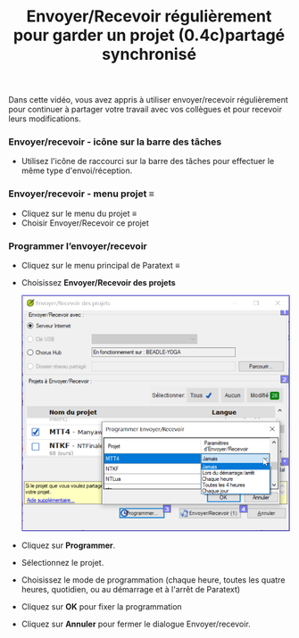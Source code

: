 ﻿---
title: Envoyer/Recevoir régulièrement pour garder un projet  (0.4c)partagé synchronisé
---

Dans cette vidéo, vous avez appris à utiliser envoyer/recevoir régulièrement pour continuer à partager votre travail avec vos collègues et pour recevoir leurs modifications.

### Envoyer/recevoir - icône sur la barre des tâches

-   Utilisez l'icône de raccourci sur la barre des tâches pour effectuer le même type d'envoi/réception.

### Envoyer/recevoir - menu projet ≡

-   Cliquez sur le menu du projet **≡**
-   Choisir Envoyer/Recevoir ce projet

### Programmer l’envoyer/recevoir

-   Cliquez sur le menu principal de Paratext **≡**
-   Choisissez **Envoyer/Recevoir des projets**

    ![](media/d34b164bd48ddcc6886dad79d6ce2f05.png)

-   Cliquez sur **Programmer**.
-   Sélectionnez le projet.
-   Choisissez le mode de programmation (chaque heure, toutes les quatre heures, quotidien, ou au démarrage et à l'arrêt de Paratext)
-   Cliquez sur **OK** pour fixer la programmation
-   Cliquez sur **Annuler** pour fermer le dialogue Envoyer/recevoir.

